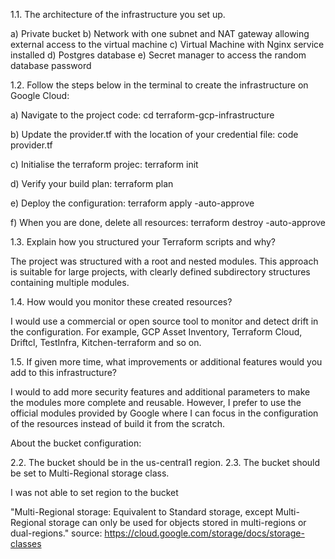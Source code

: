 1.1. The architecture of the infrastructure you set up.

a) Private bucket
b) Network with one subnet and NAT gateway allowing external access to the virtual machine
c) Virtual Machine with Nginx service installed
d) Postgres database
e) Secret manager to access the random database password

1.2. Follow the steps below in the terminal to create the infrastructure on Google Cloud:

a) Navigate to the project code:
cd terraform-gcp-infrastructure

b) Update the provider.tf with the location of your credential file:
code provider.tf

c) Initialise the terraform projec:
terraform init

d) Verify your build plan:
terraform plan

e) Deploy the configuration:
terraform apply -auto-approve

f) When you are done, delete all resources:
terraform destroy -auto-approve

1.3. Explain how you structured your Terraform scripts and why?

The project was structured with a root and nested modules.
This approach is suitable for large projects, with clearly defined subdirectory structures
containing multiple modules.

1.4. How would you monitor these created resources?

I would use a commercial or open source tool to monitor and detect drift in the configuration.
For example, GCP Asset Inventory, Terraform Cloud, Driftcl, TestInfra, Kitchen-terraform and so on.

1.5. If given more time, what improvements or additional features would you add to this infrastructure?

I would to add more security features and additional parameters to make the modules more complete and reusable.
However, I prefer to use the official modules provided by Google where I can focus in the configuration
of the resources instead of build it from the scratch.

About the bucket configuration:

2.2. The bucket should be in the us-central1 region.
2.3. The bucket should be set to Multi-Regional storage class.

I was not able to set region to the bucket

"Multi-Regional storage: Equivalent to Standard storage, except Multi-Regional storage can only be used for objects stored in multi-regions or dual-regions."
source: https://cloud.google.com/storage/docs/storage-classes
